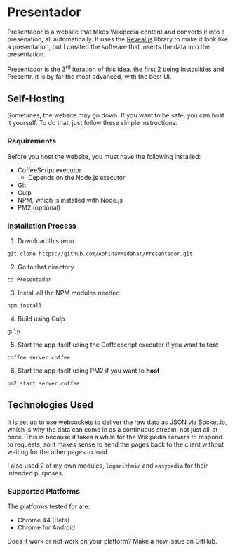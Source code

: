 # Presentador
Presentador is a website that takes Wikipedia content and converts it into a presenation, all automatically. It uses the [Reveal.js](https://github.com/Hackimel/reveal.js) library to make it look like a presentation, but I created the software that inserts the data into the presentation.

Presentador is the 3<sup>rd</sup> iteration of this idea, the first 2 being Instaslides and Presentr. It is by far the most advanced, with the best UI.

## Self-Hosting
Sometimes, the website may go down. If you want to be safe, you can host it yourself. To do that, just follow these simple instructions:

### Requirements
Before you host the website, you must have the following installed:
- CoffeeScript executor
	- Depends on the Node.js executor
- Git
- Gulp
- NPM, which is installed with Node.js
- PM2 (optional)

### Installation Process

1. Download this repo
```shell
git clone https://github.com/AbhinavMadahar/Presentador.git
```
2. Go to that directory
```
cd Presentador
```
3. Install all the NPM modules needed
```
npm install
```
4. Build using Gulp
```
gulp
```
5. Start the app itself using the Coffeescript executor if you want to **test**
```
coffee server.coffee
```
6. Start the app itself using PM2 if you want to **host**
```
pm2 start server.coffee
```

## Technologies Used
It is set up to use websockets to deliver the raw data as JSON via Socket.io, which is why the data can come in as a continuous stream, not just all-at-once. This is because it takes a while for the Wikipedia servers to respond to requests, so it makes sense to send the pages back to the client without waiting for the other pages to load.

I also used 2 of my own modules, `logarithmic` and `easypedia` for their intended purposes.

### Supported Platforms
The platforms tested for are:
- Chrome 44 (Beta)
- Chrome for Android

Does it work or not work on your platform? Make a new issue on GitHub.
